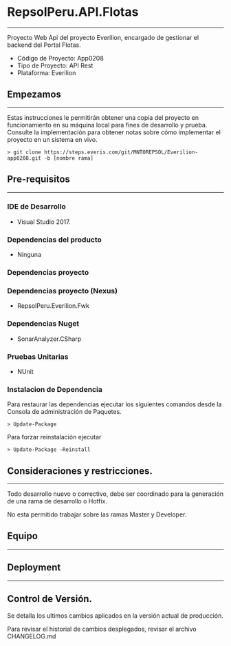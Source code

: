# RepsolPeru.API.Flotas
---

Proyecto Web Api del proyecto Everilion, encargado de gestionar el backend del Portal Flotas.

- Código de Proyecto: App0208
- Tipo de Proyecto: API Rest
- Plataforma: Everilion

## Empezamos
---
Estas instrucciones le permitirán obtener una copia del proyecto en funcionamiento en su máquina local para fines de desarrollo y prueba. Consulte la implementación para obtener notas sobre cómo implementar el proyecto en un sistema en vivo.

```
> git clone https://steps.everis.com/git/MNTOREPSOL/Everilion-app0208.git -b [nombre rama]
```

## Pre-requisitos
---

### IDE de Desarrollo
- Visual Studio 2017.

### Dependencias del producto 
- Ninguna

### Dependencias proyecto 


### Dependencias proyecto (Nexus)
- RepsolPeru.Everilion.Fwk

### Dependencias Nuget
- SonarAnalyzer.CSharp

### Pruebas Unitarias
- NUnit

### Instalacion de Dependencia

Para restaurar las dependencias ejecutar los siguientes comandos desde la Consola de administración de Paquetes.

```
> Update-Package
```

Para forzar reinstalación ejecutar

```
> Update-Package -Reinstall
```


## Consideraciones y restricciones.
---
Todo desarrollo nuevo o correctivo, debe ser coordinado para la generación de una rama de desarrollo o Hotfix.

No esta permitido trabajar sobre las ramas Master y Developer.

## Equipo
---

## Deployment
---

## Control de Versión.
Se detalla los ultimos cambios aplicados en la versión actual de producción.



Para revisar el historial de cambios desplegados, revisar el archivo CHANGELOG.md